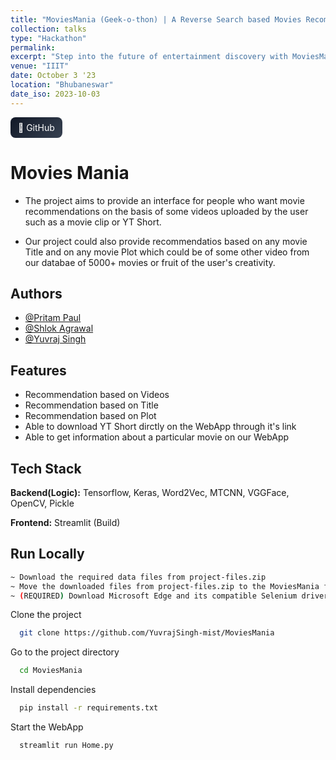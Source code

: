 ```yaml
---
title: "MoviesMania (Geek-o-thon) | A Reverse Search based Movies Recommendation System"
collection: talks
type: "Hackathon"
permalink: 
excerpt: "Step into the future of entertainment discovery with MoviesMania. The rpoduct aims to simplify your search for the perfect movie or web series. Using various AI/ML techniques and elements, we analyze uploaded video clips to predict movie titles and recommend similar content with an impressive accuracy. Experience flavoured recommendations tailored to your tastes, powered by Keras, Flask, and advanced face recognition algorithms with a full-fledged movie recommendation system."
venue: "IIIT"
date: October 3 '23
location: "Bhubaneswar"
date_iso: 2023-10-03
---
```


<div class="project-links" style="display:flex; gap:10px; flex-wrap:wrap; margin: 8px 0 24px;">
  <a href="https://github.com/YuvrajSingh-mist/MoviesMania" target="_blank" rel="noopener" class="model-details-btn" style="background: linear-gradient(135deg, #111827, #374151); padding: 8px 12px; border-radius: 8px; color: #fff; text-decoration: none;">
    🐙 GitHub
  </a>
</div>

# Movies Mania

- The project aims to provide an interface for people who want movie recommendations on the basis of some videos uploaded by the user such as a movie clip or YT Short.

- Our project could also provide recommendatios based on any movie Title and on any movie Plot which could be of some other video from our databae of 5000+ movies or fruit of the user's creativity. 


## Authors

- [@Pritam Paul](https://www.github.com/paul-pritam)
- [@Shlok Agrawal](https://www.github.com/agrawal-shlok)
- [@Yuvraj Singh](https://www.github.com/YuvrajSingh-mist)


## Features

- Recommendation based on Videos
- Recommendation based on Title
- Recommendation based on Plot
- Able to download YT Short dirctly on the WebApp through it's link
- Able to get information about a particular movie on our WebApp 

## Tech Stack

**Backend(Logic):** Tensorflow, Keras, Word2Vec, MTCNN, VGGFace, OpenCV, Pickle

**Frontend:** Streamlit (Build)


## Run Locally

```bash
~ Download the required data files from project-files.zip
~ Move the downloaded files from project-files.zip to the MoviesMania folder
~ (REQUIRED) Download Microsoft Edge and its compatible Selenium driver if one wishes to use the Review System
```

Clone the project

```bash
  git clone https://github.com/YuvrajSingh-mist/MoviesMania
```

Go to the project directory

```bash
  cd MoviesMania
```

Install dependencies

```bash
  pip install -r requirements.txt
```


Start the WebApp

```bash
  streamlit run Home.py
```



